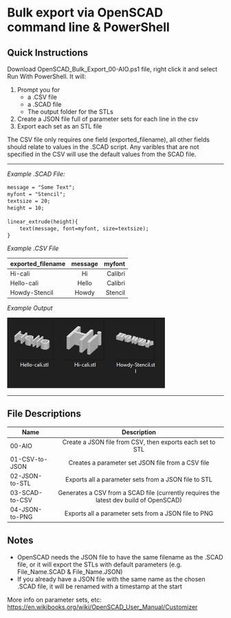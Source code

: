 # Bulk export via OpenSCAD command line & PowerShell

Quick Instructions
-----

Download OpenSCAD_Bulk_Export_00-AIO.ps1 file, right click it and select Run With PowerShell. It will:

1. Prompt you for 
    - a .CSV file
    - a .SCAD file
    - The output folder for the STLs
2. Create a JSON file full of parameter sets for each line in the csv
3. Export each set as an STL file

The CSV file only requires one field (exported_filename), all other fields should relate to values in the .SCAD script. Any varibles that are not specified in the CSV will use the default values from the SCAD file.

-----

_Example .SCAD File:_

    message = "Some Text";
    myfont = "Stencil";
    textsize = 20;
    height = 10;

    linear_extrude(height){
        text(message, font=myfont, size=textsize);
    }

_Example .CSV File_

| exported_filename | message   | myfont  |
| ------------------|:---------:| -------:|
| Hi-cali           | Hi        | Calibri |
| Hello-cali        | Hello     | Calibri |
| Howdy-Stencil     | Howdy     | Stencil |

_Example Output_

![](https://github.com/OutwardBuckle/OpenSCAD-Bulk-Export/blob/main/img/eg.png?raw=true)

-----

File Descriptions
-----

| Name             | Description                                                                                |
| -----------------|:------------------------------------------------------------------------------------------:|
| 00-AIO           | Create a JSON file from CSV, then exports each set to STL                                  |
| 01-CSV-to-JSON   | Creates a parameter set JSON file from a CSV file                                          |
| 02-JSON-to-STL   | Exports all a parameter sets from a JSON file to STL                                       |
| 03-SCAD-to-CSV   | Generates a CSV from a SCAD file (currently requires the latest dev build of OpenSCAD)     |
| 04-JSON-to-PNG   | Exports all a parameter sets from a JSON file to PNG                                       |

Notes
-----
* OpenSCAD needs the JSON file to have the same filename as the .SCAD file, or it will export the STLs with default parameters (e.g. File_Name.SCAD & File_Name.JSON)
* If you already have a JSON file with the same name as the chosen .SCAD file, it will be renamed with a timestamp at the start

More info on parameter sets, etc: https://en.wikibooks.org/wiki/OpenSCAD_User_Manual/Customizer
